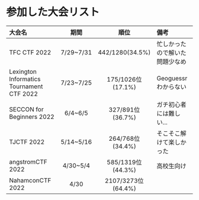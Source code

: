# 参加した大会リスト
|大会名|期間|順位|備考|
|:---|:---:|:---:|:---|
|TFC CTF 2022|7/29~7/31|442/1280(34.5%)|忙しかったので解いた問題少なめ|
|Lexington Informatics Tournament CTF 2022|7/23~7/25|175/1026位(17.1%)|Geoguessrわからない|
|SECCON for Beginners 2022|6/4~6/5|327/891位(36.7%)|ガチ初心者には難しい...|
|TJCTF 2022|5/14~5/16|264/768位(34.4%)|そこそこ解けて楽しかった|
|angstromCTF 2022|4/30~5/4|585/1319位(44.3%)|高校生向け|
|NahamconCTF 2022|4/30|2107/3273位(64.4%)||